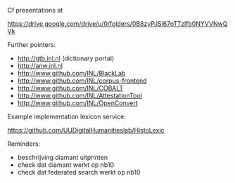 Cf presentations at

   https://drive.google.com/drive/u/0/folders/0B8zyPJSl67oTTzlfb0NYVVNwQVk

Further pointers:

* http://gtb.inl.nl (dictionary portal)
* http://anw.inl.nl
* http://www.github.com/INL/BlackLab
* http://www.github.com/INL/corpus-frontend
* http://www.github.com/INL/COBALT
* http://www.github.com/INL/AttestationTool
* http://www.github.com/INL/OpenConvert


Example implementation lexicon service:

https://github.com/UUDigitalHumanitieslab/HistoLexic

Reminders:
- beschrijving diamant uitprinten
- check dat diamant werkt op nb10
- check dat federated search werkt op nb10

